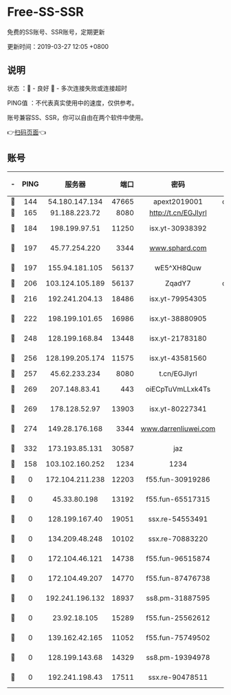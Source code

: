 # Free-SS-SSR

免费的SS账号、SSR账号，定期更新

更新时间：2019-03-27 12:05 +0800

## 说明

状态     ：🙂 - 良好 🙁 - 多次连接失败或连接超时

PING值   ：不代表真实使用中的速度，仅供参考。

账号兼容SS、SSR，你可以自由在两个软件中使用。

👉[扫码页面](https://liesauer.github.io/Free-SS-SSR/)👈

## 账号

|-|PING|服务器|端口|密码|加密方式|区域|
|:----:|:----:|:-----:|-----:|:----:|:----:|:----:|
|🙂|144|54.180.147.134|47665|apext2019001|chacha20|KR|
|🙂|165|91.188.223.72|8080|http://t.cn/EGJIyrl|rc4-md5|RU|
|🙂|184|198.199.97.51|11250|isx.yt-30938392|aes-256-cfb|US|
|🙂|197|45.77.254.220|3344|www.sphard.com|aes-256-cfb|SG|
|🙂|197|155.94.181.105|56137|wE5^XH8Quw|aes-256-cfb|US|
|🙂|206|103.124.105.189|56137|ZqadY7|chacha20|US|
|🙂|216|192.241.204.13|18486|isx.yt-79954305|aes-256-cfb|US|
|🙂|222|198.199.101.65|16986|isx.yt-38880905|aes-256-cfb|US|
|🙂|248|128.199.168.84|13448|isx.yt-21783180|aes-256-cfb|SG|
|🙂|256|128.199.205.174|11575|isx.yt-43581560|aes-256-cfb|SG|
|🙂|257|45.62.233.234|8080|t.cn/EGJIyrl|rc4-md5|CA|
|🙂|269|207.148.83.41|443|oiECpTuVmLLxk4Ts|aes-256-cfb|AU|
|🙂|269|178.128.52.97|13903|isx.yt-80227341|aes-256-cfb|SG|
|🙂|274|149.28.176.168|3344|www.darrenliuwei.com|aes-256-cfb|AU|
|🙂|332|173.193.85.131|30587|jaz|aes-256-cfb|US|
|🙂|158|103.102.160.252|1234|1234|rc4-md5|JP|
|🙁|0|172.104.211.238|12203|f55.fun-30919286|aes-256-cfb|US|
|🙁|0|45.33.80.198|13192|f55.fun-65517315|aes-256-cfb|US|
|🙁|0|128.199.167.40|19051|ssx.re-54553491|aes-256-cfb|SG|
|🙁|0|134.209.48.248|10102|ssx.re-70883220|aes-256-cfb|US|
|🙁|0|172.104.46.121|14738|f55.fun-96515874|aes-256-cfb|SG|
|🙁|0|172.104.49.207|14770|f55.fun-87476738|aes-256-cfb|SG|
|🙁|0|192.241.196.132|18937|ss8.pm-31887595|aes-256-cfb|US|
|🙁|0|23.92.18.105|15289|f55.fun-25562612|aes-256-cfb|US|
|🙁|0|139.162.42.165|11052|f55.fun-75749502|aes-256-cfb|SG|
|🙁|0|128.199.143.68|14329|ss8.pm-19394978|aes-256-cfb|SG|
|🙁|0|192.241.198.43|17511|ssx.re-90478511|aes-256-cfb|US|

